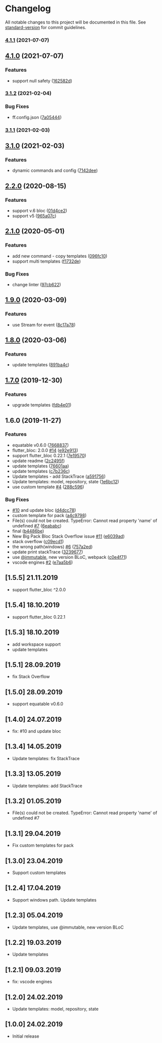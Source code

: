# Changelog

All notable changes to this project will be documented in this file. See [standard-version](https://github.com/conventional-changelog/standard-version) for commit guidelines.

### [4.1.1](https://github.com/Gorniv/vscode-flutter-files/compare/v4.1.0...v4.1.1) (2021-07-07)

## [4.1.0](https://github.com/Gorniv/vscode-flutter-files/compare/v3.1.2...v4.1.0) (2021-07-07)


### Features

* support null safety ([162582d](https://github.com/Gorniv/vscode-flutter-files/commit/162582d9d5ed4910339cef1c8833dc49e215b903))

### [3.1.2](https://github.com/Gorniv/vscode-flutter-files/compare/v3.1.1...v3.1.2) (2021-02-04)


### Bug Fixes

* ff.config.json ([7a05444](https://github.com/Gorniv/vscode-flutter-files/commit/7a05444de7f86406c488a8b9b6e94e218616be2e))

### [3.1.1](https://github.com/Gorniv/vscode-flutter-files/compare/v3.1.0...v3.1.1) (2021-02-03)

## [3.1.0](https://github.com/Gorniv/vscode-flutter-files/compare/v2.2.0...v3.1.0) (2021-02-03)


### Features

* dynamic commands and config ([7142dee](https://github.com/Gorniv/vscode-flutter-files/commit/7142dee64d3fac7ab2e4377d8b394952e20265a4))

## [2.2.0](https://github.com/Gorniv/vscode-flutter-files/compare/v2.1.0...v2.2.0) (2020-08-15)


### Features

* support v.6 bloc ([01d4ce2](https://github.com/Gorniv/vscode-flutter-files/commit/01d4ce2dff1e8746e8348661415ddf5f93caf287))
* support v5 ([965a07c](https://github.com/Gorniv/vscode-flutter-files/commit/965a07cdef5a3393bdc398518c397b7a80b6a33f))

## [2.1.0](https://github.com/Gorniv/vscode-flutter-files/compare/v1.9.0...v2.1.0) (2020-05-01)


### Features

* add new command - copy templates ([096fc10](https://github.com/Gorniv/vscode-flutter-files/commit/096fc1085381dce44c1a8a62ed7dc4ee37a3f479))
* support multi templates ([f1732de](https://github.com/Gorniv/vscode-flutter-files/commit/f1732defb9b3b5969e2dfee6673db39de8fce3c0))


### Bug Fixes

* change linter ([97cb622](https://github.com/Gorniv/vscode-flutter-files/commit/97cb6224cbfcd4aa180d278510046f787163ebb8))

## [1.9.0](https://github.com/Gorniv/vscode-flutter-files/compare/v1.8.0...v1.9.0) (2020-03-09)


### Features

* use Stream for event ([8c17a78](https://github.com/Gorniv/vscode-flutter-files/commit/8c17a784a850f58ae72653eaeb7cf6ff8be20fa5))

## [1.8.0](https://github.com/Gorniv/vscode-flutter-files/compare/v1.7.0...v1.8.0) (2020-03-06)


### Features

* update templates ([891ba4c](https://github.com/Gorniv/vscode-flutter-files/commit/891ba4c47cf9eec7e6b4dd5044e29a421ef31f70))

## [1.7.0](https://github.com/Gorniv/vscode-flutter-files/compare/v1.6.0...v1.7.0) (2019-12-30)


### Features

* upgrade templates ([fdb4e01](https://github.com/Gorniv/vscode-flutter-files/commit/fdb4e017ae92a8e3c3acd67cb26f091dd649727b))

## 1.6.0 (2019-11-27)


### Features

* equatable v0.6.0 ([7668837](https://github.com/Gorniv/vscode-flutter-files/commit/7668837bf11dcec55e517a7894713e09de9806e7))
* flutter_bloc: 2.0.0 [#14](https://github.com/Gorniv/vscode-flutter-files/issues/14) ([e92e913](https://github.com/Gorniv/vscode-flutter-files/commit/e92e913644dfed233efd172e4b7a2e2b2f26060c))
* support flutter_bloc 0.22.1 ([7e19570](https://github.com/Gorniv/vscode-flutter-files/commit/7e19570aa02b42dd253a85e394548b30266a2a5a))
* update readme ([2c2495f](https://github.com/Gorniv/vscode-flutter-files/commit/2c2495ff0ac4b04b2a2ee839d5e8b22b1ee1e5f2))
* update templates ([76601aa](https://github.com/Gorniv/vscode-flutter-files/commit/76601aaf1cf0433853719ab40b743470fb74221a))
* update templates ([c7b236c](https://github.com/Gorniv/vscode-flutter-files/commit/c7b236c2c4f7ecb4bcec2e5aa77b5ab6cfbb32f1))
* Update templates - add StackTrace ([a591756](https://github.com/Gorniv/vscode-flutter-files/commit/a591756e024e428df05d6aea911511ee0f4184fc))
* Update templates: model, repository, state ([1e6bc12](https://github.com/Gorniv/vscode-flutter-files/commit/1e6bc128dcce4c87f48230e1327c15e86d07da4c))
* use custom template [#4](https://github.com/Gorniv/vscode-flutter-files/issues/4) ([288c596](https://github.com/Gorniv/vscode-flutter-files/commit/288c596979c1a837c9bd2f0970b0d8a3710ab727))


### Bug Fixes

* [#10](https://github.com/Gorniv/vscode-flutter-files/issues/10) and update bloc ([d4dcc78](https://github.com/Gorniv/vscode-flutter-files/commit/d4dcc78f8e5d136c5fda85f38252ef91dc47efc2))
* custom template for pack ([a4c9798](https://github.com/Gorniv/vscode-flutter-files/commit/a4c97983845714f29d41f0a2cf12b53d2caac447))
* File(s) could not be created. TypeError: Cannot read property 'name' of undefined [#7](https://github.com/Gorniv/vscode-flutter-files/issues/7) ([6eababc](https://github.com/Gorniv/vscode-flutter-files/commit/6eababc607c93e3ca866cdbe6acf0b435e69d766))
* final ([b4486be](https://github.com/Gorniv/vscode-flutter-files/commit/b4486beb04c5ce6aecf3b48770a84f5f90a55387))
* New Big Pack Bloc Stack Overflow issue [#11](https://github.com/Gorniv/vscode-flutter-files/issues/11) ([e6039ad](https://github.com/Gorniv/vscode-flutter-files/commit/e6039ade1d74fa5b058d4552c9229499dfc710a8))
* stack overflow ([c09ecd1](https://github.com/Gorniv/vscode-flutter-files/commit/c09ecd161a4bab58c37536bf0adf9b9e63910c1f))
* the wrong path(windows) [#6](https://github.com/Gorniv/vscode-flutter-files/issues/6) ([757a2ed](https://github.com/Gorniv/vscode-flutter-files/commit/757a2ed09fb6eeeb9d70cb789fc47e9139244609))
* update print stackTrace ([3239677](https://github.com/Gorniv/vscode-flutter-files/commit/3239677345961595b38bf0ae30b18c89bbae5b8c))
* use [@immutable](https://github.com/immutable), new version BLoC, webpack ([c0e4f71](https://github.com/Gorniv/vscode-flutter-files/commit/c0e4f71fa9314f9881550c8d69416fc286d3c875))
* vscode engines [#2](https://github.com/Gorniv/vscode-flutter-files/issues/2) ([e7aa5b6](https://github.com/Gorniv/vscode-flutter-files/commit/e7aa5b618c923f333f4b026c946bdd33735db9ce))

## [1.5.5] 21.11.2019

- support flutter_bloc ^2.0.0

## [1.5.4] 18.10.2019

- support flutter_bloc 0.22.1

## [1.5.3] 18.10.2019

- add workspace support
- update templates

## [1.5.1] 28.09.2019

- fix Stack Overflow

## [1.5.0] 28.09.2019

- support equatable v0.6.0

## [1.4.0] 24.07.2019

- fix: #10 and update bloc

## [1.3.4] 14.05.2019

- Update templates: fix StackTrace

## [1.3.3] 13.05.2019

- Update templates: add StackTrace

## [1.3.2] 01.05.2019

- File(s) could not be created. TypeError: Cannot read property 'name' of undefined #7

## [1.3.1] 29.04.2019

- Fix custom templates for pack

## [1.3.0] 23.04.2019

- Support custom templates

## [1.2.4] 17.04.2019

- Support windows path. Update templates

## [1.2.3] 05.04.2019

- Update templates, use @immutable, new version BLoC

## [1.2.2] 19.03.2019

- Update templates

## [1.2.1] 09.03.2019

- fix: vscode engines

## [1.2.0] 24.02.2019

- Update templates: model, repository, state

## [1.0.0] 24.02.2019

- Initial release
